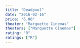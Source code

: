 ```yaml
---
title: "Deadpool"
date: "2016-02-16"
price: "6.00"
theater: "Marquette Cinemas"
theaters: ["Marquette Cinemas"]
rating: "R"
ratings: ["R"]
---
```

